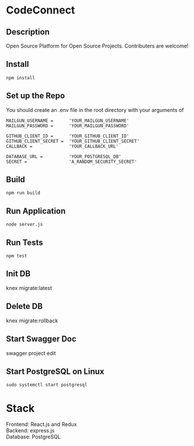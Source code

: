 # CodeConnect
## Description  
Open Source Platform for Open Source Projects. Contributers are welcome!

## Install
    npm install

## Set up the Repo
You should create an .env file in the root directory with your arguments of

    MAILGUN_USERNAME =      'YOUR_MAILGUN_USERNAME'
    MAILGUN_PASSWORD =      'YOUR_MAILGUN_PASSWORD'

    GITHUB_CLIENT_ID =      'YOUR_GITHUB_CLIENT_ID'
    GITHUB_CLIENT_SECRET =  'YOUR_GITHUB_CLIENT_SECRET'
    CALLBACK =              'YOUR_CALLBACK_URL'

    DATABASE_URL =          'YOUR_POSTGRESQL_DB'
    SECRET =                'A_RANDOM_SECURITY_SECRET'

## Build
    npm run build

## Run Application
    node server.js

## Run Tests
    npm test

## Init DB
   knex migrate:latest

## Delete DB
   knex migrate:rollback

## Start Swagger Doc  
   swagger project edit


## Start PostgreSQL on Linux

    sudo systemctl start postgresql
    
# Stack
Frontend: React.js and Redux  
Backend: express.js  
Database: PostgreSQL  
